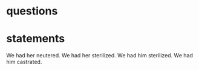 # questions

# statements
We had her neutered.
We had her sterilized.
We had him sterilized.
We had him castrated.